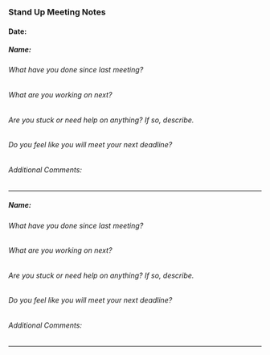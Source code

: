 ### Stand Up Meeting Notes
#### Date:
##### Name:
###### What have you done since last meeting?
  


###### What are you working on next?
  


###### Are you stuck or need help on anything? If so, describe.
  


###### Do you feel like you will meet your next deadline?
  


###### Additional Comments:
  


***
##### Name:
###### What have you done since last meeting?
  


###### What are you working on next?
  


###### Are you stuck or need help on anything? If so, describe.
  


###### Do you feel like you will meet your next deadline?
  


###### Additional Comments:
  
  

***